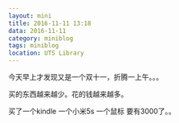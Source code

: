 ```yaml
---
layout: mini
title: 2016-11-11 13:18
data: 2016-11-11
category: miniblog
tags: miniblog
location: UTS Library
---
```


今天早上才发现又是一个双十一，折腾一上午。。。

买的东西越来越少。花的钱越来越多。

买了一个kindle 一个小米5s 一个鼠标 要有3000了。。